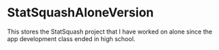 # StatSquashAloneVersion
This stores the StatSquash project that I have worked on alone since the app development class ended in high school.
